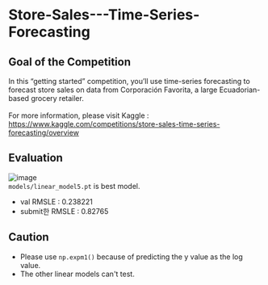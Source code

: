 # Store-Sales---Time-Series-Forecasting
## Goal of the Competition
In this “getting started” competition, you’ll use time-series forecasting to forecast store sales on data from Corporación Favorita, a large Ecuadorian-based grocery retailer.\
\
For more information, please visit Kaggle : https://www.kaggle.com/competitions/store-sales-time-series-forecasting/overview

## Evaluation
![image](https://github.com/suusuu00/Store-Sales---Time-Series-Forecasting/assets/124228791/410e9ba5-6238-407e-807c-b149319b557d)
\
`models/linear_model5.pt` is best model.
- val RMSLE : 0.238221
- submit한 RMSLE : 0.82765

## Caution
- Please use `np.expm1()` because of predicting the y value as the log value.
- The other linear models can't test.
